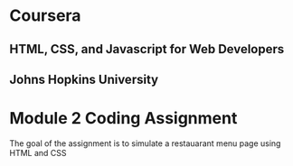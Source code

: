 # Coursera
## HTML, CSS, and Javascript for Web Developers
## Johns Hopkins University

# Module 2 Coding Assignment
The goal of the assignment is to simulate a restauarant menu page using HTML and CSS
